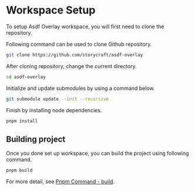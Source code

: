 # Workspace Setup
To setup Asdf Overlay workspace, you will first need to clone the repository.

Following command can be used to clone Github repository.
```bash
git clone https://github.com/storycraft/asdf-overlay
```

After cloning repository, change the current directory.
```bash
cd asdf-overlay
```

Initialize and update submodules by using a command below.
```bash
git submodule update --init --recursive
```

Finish by installing node dependencies.
```bash
pnpm install
```

## Building project
Once you done set up workspace, you can build the project using following command.
```bash
pnpm build
```

For more detail, see [Pnpm Command - build](./pnpm/build.md).